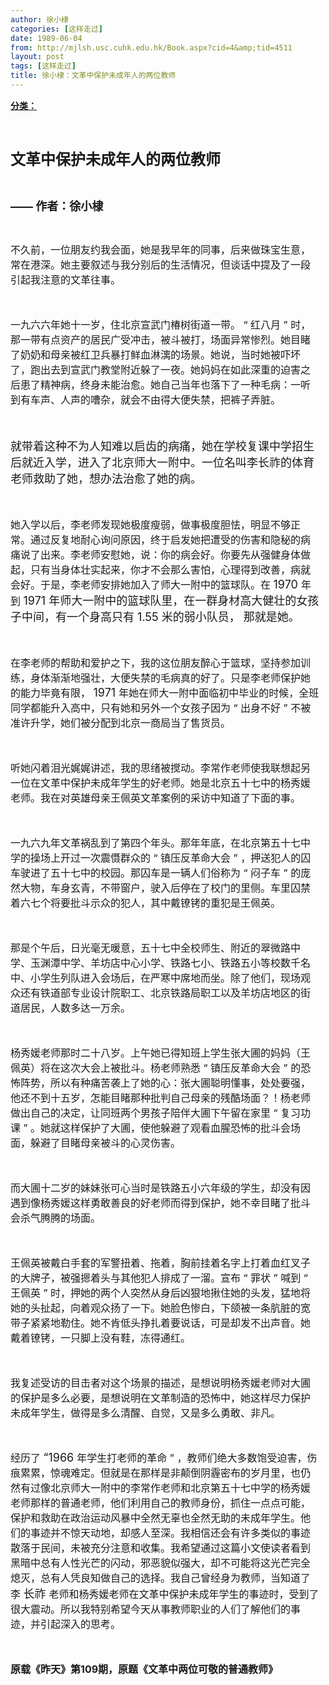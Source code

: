 ```yaml
---
author: 徐小棣
categories: [这样走过]
date: 1989-06-04
from: http://mjlsh.usc.cuhk.edu.hk/Book.aspx?cid=4&amp;tid=4511
layout: post
tags: [这样走过]
title: 徐小棣：文革中保护未成年人的两位教师
---
```


<div style="margin: 15px 10px 10px 0px;">
<div>
<span id="ctl00_ContentPlaceHolder1_chapter1_SubjectLabel" style="font-weight:bold;text-decoration:underline;">
   分类：
  </span>
</div>
<p class="p1">
</p>
<p class="p1">
<span class="s1">
<b>
<font size="5">
<br/>
</font>
</b>
</span>
</p>
<p class="p1">
<span class="s1">
<b>
<font size="5">
     文革中保护未成年人的两位教师
    </font>
</b>
</span>
</p>
<p class="p2">
<span class="s2">
</span>
<br/>
</p>
<p class="p3">
<font size="4">
<b>
<span class="s3">
     ——
    </span>
<span class="s2">
     作者：徐小棣
    </span>
</b>
</font>
</p>
<p class="p4">
<span class="s2">
</span>
<br/>
</p>
<p class="p5">
<span class="s2">
<font size="3">
    不久前，一位朋友约我会面，她是我早年的同事，后来做珠宝生意，常在港深。她主要叙述与我分别后的生活情况，但谈话中提及了一段引起我注意的文革往事。
   </font>
</span>
</p>
<p class="p5">
<span class="s2">
<font size="3">
<br/>
</font>
</span>
</p>
<p class="p5">
<font size="3">
<span class="s2">
    一九六六年她十一岁，住北京宣武门椿树街道一带。
   </span>
<span class="s3">
    “
   </span>
<span class="s2">
    红八月
   </span>
<span class="s3">
    ”
   </span>
<span class="s2">
    时，那一带有点资产的居民广受冲击，被斗被打，场面异常惨烈。她目睹了奶奶和母亲被红卫兵暴打鲜血淋漓的场景。她说，当时她被吓坏了，跑出去到宣武门教堂附近躲了一夜。她妈妈在如此深重的迫害之后患了精神病，终身未能治愈。她自己当年也落下了一种毛病：一听到有车声、人声的嘈杂，就会不由得大便失禁，把裤子弄脏。
   </span>
</font>
</p>
<p class="p5">
<span class="s2" style="">
<font size="4">
<br/>
</font>
</span>
</p>
<p class="p5">
<span class="s2">
<font size="4">
    就带着这种不为人知难以启齿的病痛，她在学校复课中学招生后就近入学，进入了北京师大一附中。一位名叫李长祚的体育老师救助了她，想办法治愈了她的病。
   </font>
</span>
</p>
<p class="p5">
<span class="s2">
<font size="4">
<br/>
</font>
</span>
</p>
<p class="p5">
<span class="s2" style="font-size: medium;">
   她入学以后，李老师发现她极度瘦弱，做事极度胆怯，明显不够正常。通过反复地耐心询问原因，终于启发她把遭受的伤害和隐秘的病痛说了出来。李老师安慰她，说：你的病会好。你要先从强健身体做起，只有当身体壮实起来，你才不会那么害怕，心理得到改善，病就会好。于是，李老师安排她加入了师大一附中的篮球队。在
  </span>
<span class="s3" style="">
<font size="4">
    1970
   </font>
</span>
<span class="s2" style="font-size: medium;">
   年到
  </span>
<span class="s3" style="">
<font size="4">
    1971
   </font>
</span>
<span class="s2" style="font-size: large;">
   年师大一附中的篮球队里，在一群身材高大健壮的女孩子中间，有一个身高只有
  </span>
<span class="s3" style="font-size: large;">
   1.55
  </span>
<span class="s2" style="font-size: large;">
   米的弱小队员，
  </span>
<span class="s2" style="">
<font size="4">
    那就是她。
   </font>
</span>
</p>
<p class="p5">
<span class="s2" style="">
<font size="4">
<br/>
</font>
</span>
</p>
<p class="p5">
<span class="s2" style="font-size: medium;">
   在李老师的帮助和爱护之下，我的这位朋友醉心于篮球，坚持参加训练，身体渐渐地强壮，大便失禁的毛病真的好了。只是李老师保护她的能力毕竟有限，
  </span>
<span class="s3" style="">
<font size="4">
    1971
   </font>
</span>
<span class="s2" style="font-size: medium;">
   年她在师大一附中面临初中毕业的时候，全班同学都能升入高中，只有她和另外一个女孩子因为
  </span>
<span class="s3" style="font-size: medium;">
   “
  </span>
<span class="s2" style="font-size: medium;">
   出身不好
  </span>
<span class="s3" style="font-size: medium;">
   ”
  </span>
<span class="s2" style="font-size: medium;">
   不被准许升学，她们被分配到北京一商局当了售货员。
  </span>
</p>
<p class="p5">
<font size="3">
<span class="s2">
<br/>
</span>
</font>
</p>
<p class="p5">
<span class="s2">
<font size="3">
    听她闪着泪光娓娓讲述，我的思绪被搅动。李常作老师使我联想起另一位在文革中保护未成年学生的好老师。她是北京五十七中的杨秀媛老师。我在对英雄母亲王佩英文革案例的采访中知道了下面的事。
   </font>
</span>
</p>
<p class="p5">
<span class="s2">
<font size="3">
<br/>
</font>
</span>
</p>
<p class="p5">
<font size="3">
<span class="s2">
    一九六九年文革祸乱到了第四个年头。那年年底，在北京第五十七中学的操场上开过一次震慑群众的
   </span>
<span class="s3">
    “
   </span>
<span class="s2">
    镇压反革命大会
   </span>
<span class="s3">
    ”
   </span>
<span class="s2">
    ，押送犯人的囚车驶进了五十七中的校园。那囚车是一辆人们俗称为
   </span>
<span class="s3">
    “
   </span>
<span class="s2">
    闷子车
   </span>
<span class="s3">
    ”
   </span>
<span class="s2">
    的庞然大物，车身玄青，不带窗户，驶入后停在了校门的里侧。车里囚禁着六七个将要批斗示众的犯人，其中戴镣铐的重犯是王佩英。
   </span>
</font>
</p>
<p class="p5">
<font size="3">
<span class="s2">
<br/>
</span>
</font>
</p>
<p class="p5">
<span class="s2">
<font size="3">
    那是个午后，日光毫无暖意，五十七中全校师生、附近的翠微路中学、玉渊潭中学、羊坊店中心小学、铁路七小、铁路五小等校数千名中、小学生列队进入会场后，在严寒中席地而坐。除了他们，现场观众还有铁道部专业设计院职工、北京铁路局职工以及羊坊店地区的街道居民，人数多达一万余。
   </font>
</span>
</p>
<p class="p5">
<span class="s2">
<font size="3">
<br/>
</font>
</span>
</p>
<p class="p5">
<font size="3">
<span class="s2">
    杨秀媛老师那时二十八岁。上午她已得知班上学生张大圃的妈妈（王佩英）将在这次大会上被批斗。杨老师熟悉
   </span>
<span class="s3">
    “
   </span>
<span class="s2">
    镇压反革命大会
   </span>
<span class="s3">
    ”
   </span>
<span class="s2">
    的恐怖阵势，所以有种痛苦袭上了她的心：张大圃聪明懂事，处处要强，他还不到十五岁，怎能目睹那种批判自己母亲的残酷场面？！杨老师做出自己的决定，让同班两个男孩子陪伴大圃下午留在家里
   </span>
<span class="s3">
    “
   </span>
<span class="s2">
    复习功课
   </span>
<span class="s3">
    ”
   </span>
<span class="s2">
    。她就这样保护了大圃，使他躲避了观看血腥恐怖的批斗会场面，躲避了目睹母亲被斗的心灵伤害。
   </span>
</font>
</p>
<p class="p5">
<font size="3">
<span class="s2">
<br/>
</span>
</font>
</p>
<p class="p6">
<span class="s2">
<font size="3">
    而大圃十二岁的妹妹张可心当时是铁路五小六年级的学生，却没有因遇到像杨秀媛这样勇敢善良的好老师而得到保护，她不幸目睹了批斗会杀气腾腾的场面。
   </font>
</span>
</p>
<p class="p6">
<span class="s2">
<font size="3">
<br/>
</font>
</span>
</p>
<p class="p5">
<font size="3">
<span class="s2">
    王佩英被戴白手套的军警扭着、拖着，胸前挂着名字上打着血红叉子的大牌子，被强摁着头与其他犯人排成了一溜。宣布
   </span>
<span class="s3">
    “
   </span>
<span class="s2">
    罪状
   </span>
<span class="s3">
    ”
   </span>
<span class="s2">
    喊到
   </span>
<span class="s3">
    “
   </span>
<span class="s2">
    王佩英
   </span>
<span class="s3">
    ”
   </span>
<span class="s2">
    时，押她的两个人突然从身后凶狠地揪住她的头发，猛地将她的头扯起，向着观众扬了一下。她脸色惨白，下颌被一条肮脏的宽带子紧紧地勒住。她不肯低头挣扎着要说话，可是却发不出声音。她戴着镣铐，一只脚上没有鞋，冻得通红。
   </span>
</font>
</p>
<p class="p5">
<font size="3">
<span class="s2">
<br/>
</span>
</font>
</p>
<p class="p5">
<span class="s2">
<font size="3">
    我复述受访的目击者对这个场景的描述，是想说明杨秀媛老师对大圃的保护是多么必要，是想说明在文革制造的恐怖中，她这样尽力保护未成年学生，做得是多么清醒、自觉，又是多么勇敢、非凡。
   </font>
</span>
</p>
<p class="p5">
<span class="s2">
<font size="3">
<br/>
</font>
</span>
</p>
<p class="p6">
<span class="s2" style="font-size: medium;">
   经历了
  </span>
<span class="s3" style="">
<font size="4">
    “1966
   </font>
</span>
<span class="s2" style="font-size: medium;">
   年学生打老师的革命
  </span>
<span class="s3" style="font-size: medium;">
   ”
  </span>
<span class="s2" style="font-size: medium;">
   ，教师们绝大多数饱受迫害，伤痕累累，惊魂难定。但就是在那样是非颠倒阴霾密布的岁月里，也仍然有过像北京师大一附中的李常作老师和北京第五十七中学的杨秀媛老师那样的普通老师，他们利用自己的教师身份，抓住一点点可能，保护和救助在政治运动风暴中全然无辜也全然无助的未成年学生。他们的事迹并不惊天动地，却感人至深。我相信还会有许多类似的事迹散落于民间，未被充分注意和收集。我希望通过这篇小文使读者看到黑暗中总有人性光芒的闪动，邪恶貌似强大，却不可能将这光芒完全熄灭，总有人凭良知做自己的选择。我自己曾经身为教师，当知道了李
   <span style="font-size: large; text-align: start;">
    长祚
   </span>
   老师和杨秀媛老师在文革中保护未成年学生的事迹时，受到了很大震动。所以我特别希望今天从事教师职业的人们了解他们的事迹，并引起深入的思考。
  </span>
</p>
<p class="p6">
<font size="3">
<span class="s2">
<br/>
</span>
</font>
</p>
<p class="p6">
<font size="3">
<span class="s2">
<b>
     原载《昨天》第109期，原题《文革中两位可敬的普通教师》
    </b>
</span>
</font>
</p>
<p class="p7">
<font size="5">
<span class="s2">
</span>
<br/>
</font>
</p>
<p class="p8">
<br/>
</p>
<br/>
<p>
</p>
</div>
